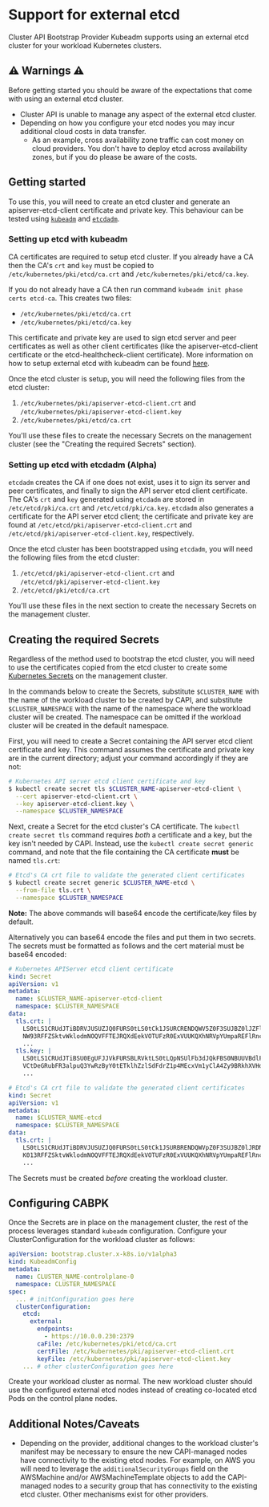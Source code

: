 # Support for external etcd

Cluster API Bootstrap Provider Kubeadm supports using an external etcd cluster for your workload Kubernetes clusters.

## ⚠️ Warnings ⚠️

Before getting started you should be aware of the expectations that come with using an external etcd cluster.

* Cluster API is unable to manage any aspect of the external etcd cluster.
* Depending on how you configure your etcd nodes you may incur additional cloud costs in data transfer.
    * As an example, cross availability zone traffic can cost money on cloud providers. You don't have to deploy etcd across availability zones, but if you do please be aware of the costs.

## Getting started

To use this, you will need to create an etcd cluster and generate an apiserver-etcd-client certificate and private key. This behaviour can be tested using [`kubeadm`](https://kubernetes.io/docs/setup/production-environment/tools/kubeadm/setup-ha-etcd-with-kubeadm/) and [`etcdadm`](https://github.com/kubernetes-sigs/etcdadm).

### Setting up etcd with kubeadm

CA certificates are required to setup etcd cluster. If you already have a CA then the CA's `crt` and `key` must be copied to `/etc/kubernetes/pki/etcd/ca.crt` and `/etc/kubernetes/pki/etcd/ca.key`.

If you do not already have a CA then run command `kubeadm init phase certs etcd-ca`. This creates two files:

* `/etc/kubernetes/pki/etcd/ca.crt`
* `/etc/kubernetes/pki/etcd/ca.key`

This certificate and private key are used to sign etcd server and peer certificates as well as other client certificates (like the apiserver-etcd-client certificate or the etcd-healthcheck-client certificate). More information on how to setup external etcd with kubeadm can be found [here](https://kubernetes.io/docs/setup/production-environment/tools/kubeadm/setup-ha-etcd-with-kubeadm/#setting-up-the-cluster).

Once the etcd cluster is setup, you will need the following files from the etcd cluster:

1. `/etc/kubernetes/pki/apiserver-etcd-client.crt` and `/etc/kubernetes/pki/apiserver-etcd-client.key`
2. `/etc/kubernetes/pki/etcd/ca.crt`

You'll use these files to create the necessary Secrets on the management cluster (see the "Creating the required Secrets" section).

### Setting up etcd with etcdadm (Alpha)

`etcdadm` creates the CA if one does not exist, uses it to sign its server and peer certificates, and finally to sign the API server etcd client certificate. The CA's `crt` and `key` generated using `etcdadm` are stored in `/etc/etcd/pki/ca.crt` and `/etc/etcd/pki/ca.key`. `etcdadm` also generates a certificate for the API server etcd client; the certificate and private key are found at `/etc/etcd/pki/apiserver-etcd-client.crt` and `/etc/etcd/pki/apiserver-etcd-client.key`, respectively.

Once the etcd cluster has been bootstrapped using `etcdadm`, you will need the following files from the etcd cluster:

1. `/etc/etcd/pki/apiserver-etcd-client.crt` and `/etc/etcd/pki/apiserver-etcd-client.key`
2. `/etc/etcd/pki/etcd/ca.crt`

You'll use these files in the next section to create the necessary Secrets on the management cluster.

## Creating the required Secrets

Regardless of the method used to bootstrap the etcd cluster, you will need to use the certificates copied from the etcd cluster to create some [Kubernetes Secrets](https://kubernetes.io/docs/concepts/configuration/secret/#creating-a-secret-using-kubectl-create-secret) on the management cluster.

In the commands below to create the Secrets, substitute `$CLUSTER_NAME` with the name of the workload cluster to be created by CAPI, and substitute `$CLUSTER_NAMESPACE` with the name of the namespace where the workload cluster will be created. The namespace can be omitted if the workload cluster will be created in the default namespace.

First, you will need to create a Secret containing the API server etcd client certificate and key. This command assumes the certificate and private key are in the current directory; adjust your command accordingly if they are not:

```bash
# Kubernetes API server etcd client certificate and key
$ kubectl create secret tls $CLUSTER_NAME-apiserver-etcd-client \
  --cert apiserver-etcd-client.crt \
  --key apiserver-etcd-client.key \
  --namespace $CLUSTER_NAMESPACE
```

Next, create a Secret for the etcd cluster's CA certificate. The `kubectl create secret tls` command requires _both_ a certificate and a key, but the key isn't needed by CAPI. Instead, use the `kubectl create secret generic` command, and note that the file containing the CA certificate **must** be named `tls.crt`:

```bash
# Etcd's CA crt file to validate the generated client certificates
$ kubectl create secret generic $CLUSTER_NAME-etcd \
  --from-file tls.crt \
  --namespace $CLUSTER_NAMESPACE
```

**Note:** The above commands will base64 encode the certificate/key files by default.

Alternatively you can base64 encode the files and put them in two secrets. The secrets must be formatted as follows and the cert material must be base64 encoded:

```yaml
# Kubernetes APIServer etcd client certificate
kind: Secret
apiVersion: v1
metadata:
  name: $CLUSTER_NAME-apiserver-etcd-client
  namespace: $CLUSTER_NAMESPACE
data:
  tls.crt: |
    LS0tLS1CRUdJTiBDRVJUSUZJQ0FURS0tLS0tCk1JSURCRENDQWV5Z0F3SUJBZ0lJZFlkclZUMzV0
    NW93RFFZSktvWklodmNOQVFFTEJRQXdEekVOTUFzR0ExVUUKQXhNRVpYUmpaREFlRncweE9UQTVN
    ...
  tls.key: |
    LS0tLS1CRUdJTiBSU0EgUFJJVkFURSBLRVktLS0tLQpNSUlFb3dJQkFBS0NBUUVBdlFlTzVKOE5j
    VCtDeGRubFR3alpuQ3YwRzByY0tETklhZzlSdFdrZ1p4MEcxVm1yClA4Zy9BRkhXVHdxSTUrNi81
    ...
```

```yaml
# Etcd's CA crt file to validate the generated client certificates
kind: Secret
apiVersion: v1
metadata:
  name: $CLUSTER_NAME-etcd
  namespace: $CLUSTER_NAMESPACE
data:
  tls.crt: |
    LS0tLS1CRUdJTiBDRVJUSUZJQ0FURS0tLS0tCk1JSURBRENDQWVpZ0F3SUJBZ0lJRDNrVVczaDIy
    K013RFFZSktvWklodmNOQVFFTEJRQXdEekVOTUFzR0ExVUUKQXhNRVpYUmpaREFlRncweE9UQTVN
    ...
```

The Secrets must be created _before_ creating the workload cluster.

## Configuring CABPK

Once the Secrets are in place on the management cluster, the rest of the process leverages standard `kubeadm` configuration. Configure your ClusterConfiguration for the workload cluster as follows:

```yaml
apiVersion: bootstrap.cluster.x-k8s.io/v1alpha3
kind: KubeadmConfig
metadata:
  name: CLUSTER_NAME-controlplane-0
  namespace: CLUSTER_NAMESPACE
spec:
  ... # initConfiguration goes here
  clusterConfiguration:
    etcd:
      external:
        endpoints:
          - https://10.0.0.230:2379
        caFile: /etc/kubernetes/pki/etcd/ca.crt
        certFile: /etc/kubernetes/pki/apiserver-etcd-client.crt
        keyFile: /etc/kubernetes/pki/apiserver-etcd-client.key
    ... # other clusterConfiguration goes here
```

Create your workload cluster as normal. The new workload cluster should use the configured external etcd nodes instead of creating co-located etcd Pods on the control plane nodes.

## Additional Notes/Caveats

* Depending on the provider, additional changes to the workload cluster's manifest may be necessary to ensure the new CAPI-managed nodes have connectivity to the existing etcd nodes. For example, on AWS you will need to leverage the `additionalSecurityGroups` field on the AWSMachine and/or AWSMachineTemplate objects to add the CAPI-managed nodes to a security group that has connectivity to the existing etcd cluster. Other mechanisms exist for other providers.
